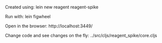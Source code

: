 Created using:
  lein new reagent reagent-spike

Run with:
  lein figwheel

Open in the browser:
  http://localhost:3449/

Change code and see changes on the fly:
  ../src/cljs/reagent_spike/core.cljs

